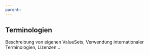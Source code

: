 ```yaml
---
parent: 
---
```

## Terminologien

Beschreibung von eigenen ValueSets, Verwendung internationaler Terminologien, Lizenzen...